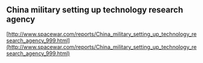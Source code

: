 ## China military setting up technology research agency
  
  [http://www.spacewar.com/reports/China_military_setting_up_technology_research_agency_999.html](http://www.spacewar.com/reports/China_military_setting_up_technology_research_agency_999.html)